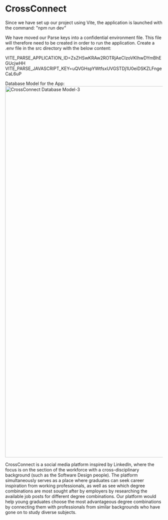 # CrossConnect

Since we have set up our project using Vite, the application is launched with the command: "npm run dev"

We have moved our Parse keys into a confidential environment file. This file will therefore need to be created in order to run the application. Create a .env file in the src directory with the below content:

VITE_PARSE_APPLICATION_ID=ZsZHSwKRAw2ROTRjAeClzoVKIhwDYmBhEGUcjwHH
VITE_PARSE_JAVASCRIPT_KEY=uQVGHspYWtfsxUVGSTDj1U0eiDSKZLFngeCaL6uP

Database Model for the App:
<img width="1188" alt="CrossConnect Database Model-3" src="https://github.com/user-attachments/assets/b5e6f648-7f60-4103-85bd-95744db5195d" />


CrossConnect is a social media platform inspired by LinkedIn, where the focus is on the section of the workforce with a cross-disciplinary background (such as the Software Design people). The platform simultaneously serves as a place where graduates can seek career inspiration from working professionals, as well as see which degree combinations are most sought after by employers by researching the available job posts for different degree combinations. Our platform would help young graduates choose the most advantageous degree combinations by connecting them with professionals from similar backgrounds who have gone on to study diverse
subjects.
